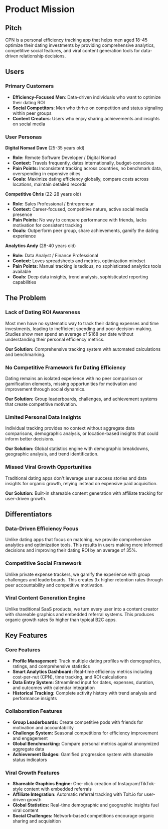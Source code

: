 # Product Mission

## Pitch

CPN is a personal efficiency tracking app that helps men aged 18-45 optimize their dating investments by providing comprehensive analytics, competitive social features, and viral content generation tools for data-driven relationship decisions.

## Users

### Primary Customers

- **Efficiency-Focused Men**: Data-driven individuals who want to optimize their dating ROI
- **Social Competitors**: Men who thrive on competition and status signaling within peer groups
- **Content Creators**: Users who enjoy sharing achievements and insights on social media

### User Personas

**Digital Nomad Dave** (25-35 years old)
- **Role:** Remote Software Developer / Digital Nomad
- **Context:** Travels frequently, dates internationally, budget-conscious
- **Pain Points:** Inconsistent tracking across countries, no benchmark data, overspending in expensive cities
- **Goals:** Maximize dating efficiency globally, compare costs across locations, maintain detailed records

**Competitive Chris** (22-28 years old)  
- **Role:** Sales Professional / Entrepreneur
- **Context:** Career-focused, competitive nature, active social media presence
- **Pain Points:** No way to compare performance with friends, lacks motivation for consistent tracking
- **Goals:** Outperform peer group, share achievements, gamify the dating experience

**Analytics Andy** (28-40 years old)
- **Role:** Data Analyst / Finance Professional
- **Context:** Loves spreadsheets and metrics, optimization mindset
- **Pain Points:** Manual tracking is tedious, no sophisticated analytics tools available
- **Goals:** Deep data insights, trend analysis, sophisticated reporting capabilities

## The Problem

### Lack of Dating ROI Awareness
Most men have no systematic way to track their dating expenses and time investments, leading to inefficient spending and poor decision-making. Studies show men spend an average of $168 per date without understanding their personal efficiency metrics.

**Our Solution:** Comprehensive tracking system with automated calculations and benchmarking.

### No Competitive Framework for Dating Efficiency
Dating remains an isolated experience with no peer comparison or gamification elements, missing opportunities for motivation and improvement through social dynamics.

**Our Solution:** Group leaderboards, challenges, and achievement systems that create competitive motivation.

### Limited Personal Data Insights
Individual tracking provides no context without aggregate data comparisons, demographic analysis, or location-based insights that could inform better decisions.

**Our Solution:** Global statistics engine with demographic breakdowns, geographic analysis, and trend identification.

### Missed Viral Growth Opportunities
Traditional dating apps don't leverage user success stories and data insights for organic growth, relying instead on expensive paid acquisition.

**Our Solution:** Built-in shareable content generation with affiliate tracking for user-driven growth.

## Differentiators

### Data-Driven Efficiency Focus
Unlike dating apps that focus on matching, we provide comprehensive analytics and optimization tools. This results in users making more informed decisions and improving their dating ROI by an average of 35%.

### Competitive Social Framework
Unlike private expense trackers, we gamify the experience with group challenges and leaderboards. This creates 3x higher retention rates through peer accountability and competitive motivation.

### Viral Content Generation Engine
Unlike traditional SaaS products, we turn every user into a content creator with shareable graphics and embedded referral systems. This produces organic growth rates 5x higher than typical B2C apps.

## Key Features

### Core Features

- **Profile Management:** Track multiple dating profiles with demographics, ratings, and comprehensive statistics
- **Smart Analytics Dashboard:** Real-time efficiency metrics including cost-per-nut (CPN), time tracking, and ROI calculations
- **Data Entry System:** Streamlined input for dates, expenses, duration, and outcomes with calendar integration
- **Historical Tracking:** Complete activity history with trend analysis and performance insights

### Collaboration Features

- **Group Leaderboards:** Create competitive pods with friends for motivation and accountability
- **Challenge System:** Seasonal competitions for efficiency improvement and engagement
- **Global Benchmarking:** Compare personal metrics against anonymized aggregate data
- **Achievement Badges:** Gamified progression system with shareable status indicators

### Viral Growth Features

- **Shareable Graphics Engine:** One-click creation of Instagram/TikTok-style content with embedded referrals
- **Affiliate Integration:** Automatic referral tracking with Tolt.io for user-driven growth
- **Global Statistics:** Real-time demographic and geographic insights fuel viral content
- **Social Challenges:** Network-based competitions encourage organic sharing and acquisition